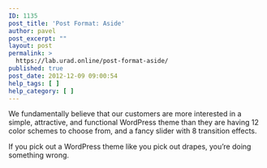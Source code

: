 ```yaml
---
ID: 1135
post_title: 'Post Format: Aside'
author: pavel
post_excerpt: ""
layout: post
permalink: >
  https://lab.urad.online/post-format-aside/
published: true
post_date: 2012-12-09 09:00:54
help_tags: [ ]
help_category: [ ]
---
```

We fundamentally believe that our customers are more interested in a simple, attractive, and functional WordPress theme than they are having 12 color schemes to choose from, and a fancy slider with 8 transition effects.

If you pick out a WordPress theme like you pick out drapes, you’re doing something wrong.